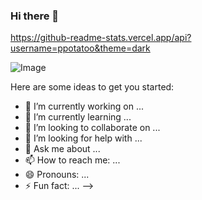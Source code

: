 ### Hi there 👋

https://github-readme-stats.vercel.app/api?username=ppotatoo&theme=dark

![Image](https://github-readme-stats.vercel.app/api?username=ppotatoo&theme=dark)

Here are some ideas to get you started:

- 🔭 I’m currently working on ...
- 🌱 I’m currently learning ...
- 👯 I’m looking to collaborate on ...
- 🤔 I’m looking for help with ...
- 💬 Ask me about ...
- 📫 How to reach me: ...
- 😄 Pronouns: ...
- ⚡ Fun fact: ...
-->
